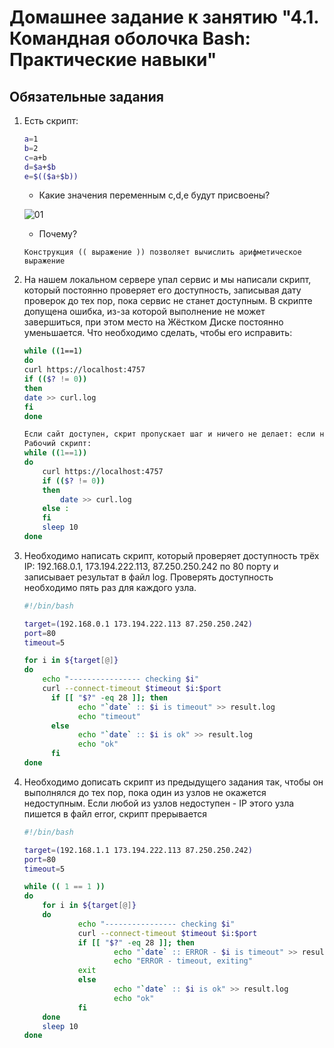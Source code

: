 # Домашнее задание к занятию "4.1. Командная оболочка Bash: Практические навыки"

## Обязательные задания

1. Есть скрипт:
    ```bash
    a=1
    b=2
    c=a+b
    d=$a+$b
    e=$(($a+$b))
    ```
    * Какие значения переменным c,d,e будут присвоены?
	
	![01]()

    * Почему?

	```
	Конструкция (( выражение )) позволяет вычислить арифметическое выражение
	```

2. На нашем локальном сервере упал сервис и мы написали скрипт, который постоянно проверяет его доступность, записывая дату проверок до тех пор, пока сервис не станет доступным. В скрипте допущена ошибка, из-за которой выполнение не может завершиться, при этом место на Жёстком Диске постоянно уменьшается. Что необходимо сделать, чтобы его исправить:
    ```bash
    while ((1==1)
    do
    curl https://localhost:4757
    if (($? != 0))
    then
    date >> curl.log
    fi
    done
    ```
	```bash
    Если сайт доступен, скрит пропускает шаг и ничего не делает: если не доступен, записывает дату в файл curl.log, проверка происходит каждые 10 секунд.
	Рабочий скрипт:
 	while ((1==1))
    do
    	curl https://localhost:4757
    	if (($? != 0))
    	then
    		date >> curl.log
        else :
    	fi
 		sleep 10
    done
	```   


3. Необходимо написать скрипт, который проверяет доступность трёх IP: 192.168.0.1, 173.194.222.113, 87.250.250.242 по 80 порту и записывает результат в файл log. Проверять доступность необходимо пять раз для каждого узла.

    ```bash
    #!/bin/bash

    target=(192.168.0.1 173.194.222.113 87.250.250.242)
    port=80
    timeout=5
   
    for i in ${target[@]}
    do
        echo "---------------- checking $i"
        curl --connect-timeout $timeout $i:$port
          if [[ "$?" -eq 28 ]]; then
                echo "`date` :: $i is timeout" >> result.log
                echo "timeout"
          else
                echo "`date` :: $i is ok" >> result.log
                echo "ok"
          fi
    done
    ```

4. Необходимо дописать скрипт из предыдущего задания так, чтобы он выполнялся до тех пор, пока один из узлов не окажется недоступным. Если любой из узлов недоступен - IP этого узла пишется в файл error, скрипт прерывается

    ```bash
    #!/bin/bash

    target=(192.168.1.1 173.194.222.113 87.250.250.242)
    port=80
    timeout=5

    while (( 1 == 1 ))
    do
        for i in ${target[@]}
        do
                echo "---------------- checking $i"
                curl --connect-timeout $timeout $i:$port
                if [[ "$?" -eq 28 ]]; then
                        echo "`date` :: ERROR - $i is timeout" >> result.log
                        echo "ERROR - timeout, exiting"
                exit
                else
                        echo "`date` :: $i is ok" >> result.log
                        echo "ok"
                fi
        done
        sleep 10
    done
    ```

